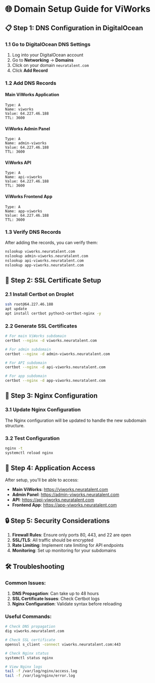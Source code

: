 # 🌐 Domain Setup Guide for ViWorks

## 📋 **Step 1: DNS Configuration in DigitalOcean**

### 1.1 Go to DigitalOcean DNS Settings
1. Log into your DigitalOcean account
2. Go to **Networking** → **Domains**
3. Click on your domain `neuratalent.com`
4. Click **Add Record**

### 1.2 Add DNS Records

#### **Main ViWorks Application**
```
Type: A
Name: viworks
Value: 64.227.46.188
TTL: 3600
```

#### **ViWorks Admin Panel**
```
Type: A
Name: admin-viworks
Value: 64.227.46.188
TTL: 3600
```

#### **ViWorks API**
```
Type: A
Name: api-viworks
Value: 64.227.46.188
TTL: 3600
```

#### **ViWorks Frontend App**
```
Type: A
Name: app-viworks
Value: 64.227.46.188
TTL: 3600
```

### 1.3 Verify DNS Records
After adding the records, you can verify them:
```bash
nslookup viworks.neuratalent.com
nslookup admin-viworks.neuratalent.com
nslookup api-viworks.neuratalent.com
nslookup app-viworks.neuratalent.com
```

## 🔧 **Step 2: SSL Certificate Setup**

### 2.1 Install Certbot on Droplet
```bash
ssh root@64.227.46.188
apt update
apt install certbot python3-certbot-nginx -y
```

### 2.2 Generate SSL Certificates
```bash
# For main ViWorks subdomain
certbot --nginx -d viworks.neuratalent.com

# For admin subdomain
certbot --nginx -d admin-viworks.neuratalent.com

# For API subdomain
certbot --nginx -d api-viworks.neuratalent.com

# For app subdomain
certbot --nginx -d app-viworks.neuratalent.com
```

## 🚀 **Step 3: Nginx Configuration**

### 3.1 Update Nginx Configuration
The Nginx configuration will be updated to handle the new subdomain structure.

### 3.2 Test Configuration
```bash
nginx -t
systemctl reload nginx
```

## 📱 **Step 4: Application Access**

After setup, you'll be able to access:
- **Main ViWorks**: https://viworks.neuratalent.com
- **Admin Panel**: https://admin-viworks.neuratalent.com
- **API**: https://api-viworks.neuratalent.com
- **Frontend App**: https://app-viworks.neuratalent.com

## 🔒 **Step 5: Security Considerations**

1. **Firewall Rules**: Ensure only ports 80, 443, and 22 are open
2. **SSL/TLS**: All traffic should be encrypted
3. **Rate Limiting**: Implement rate limiting for API endpoints
4. **Monitoring**: Set up monitoring for your subdomains

## 🛠️ **Troubleshooting**

### Common Issues:
1. **DNS Propagation**: Can take up to 48 hours
2. **SSL Certificate Issues**: Check Certbot logs
3. **Nginx Configuration**: Validate syntax before reloading

### Useful Commands:
```bash
# Check DNS propagation
dig viworks.neuratalent.com

# Check SSL certificate
openssl s_client -connect viworks.neuratalent.com:443

# Check Nginx status
systemctl status nginx

# View Nginx logs
tail -f /var/log/nginx/access.log
tail -f /var/log/nginx/error.log
```
